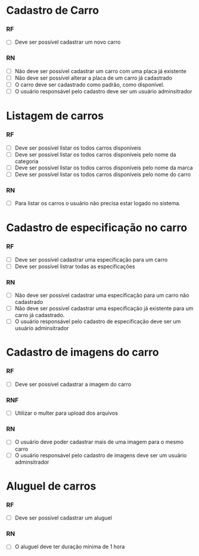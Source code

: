 # Cadastro de Carro
### RF
- [ ] Deve ser possível cadastrar um novo carro

### RN
- [ ] Não deve ser possível cadastrar um carro com uma placa já existente
- [ ] Não deve ser possível alterar a placa de um carro já cadastrado
- [ ] O carro deve ser cadastrado como padrão, como disponível.
- [ ] O usuário responsável pelo cadastro deve ser um usuário adminsitrador
# Listagem de carros
### RF
- [ ] Deve ser possível listar os todos carros disponíveis
- [ ] Deve ser possível listar os todos carros disponíveis pelo nome da categoria
- [ ] Deve ser possível listar os todos carros disponíveis pelo nome da marca
- [ ] Deve ser possível listar os todos carros disponíveis pelo nome do carro  

### RN
- [ ] Para listar os carros o usuário não precisa estar logado no sistema.

# Cadastro de especificação no carro
### RF
- [ ] Deve ser possível cadastrar uma especificação para um carro
- [ ] Deve ser possível listrar todas as especificações

### RN
- [ ] Não deve ser possível cadastrar uma especificação para um carro não cadastrado
- [ ] Não deve ser possível cadastrar uma especificação já existente para um carro já cadastrado.
- [ ] O usuário responsável pelo cadastro de especificação deve ser um usuário adminsitrador

# Cadastro de imagens do carro
### RF
- [ ] Deve ser possível cadastrar a imagem do carro

### RNF
- [ ] Utilizar o multer para upload dos arquivos

### RN
- [ ] O usuário deve poder cadastrar mais de uma imagem para o mesmo carro
- [ ] O usuário responsável pelo cadastro de imagens deve ser um usuário adminsitrador
# Aluguel de carros
### RF
- [ ] Deve ser possível cadastrar um aluguel
### RN
- [ ] O aluguel deve ter duração mínima de 1 hora